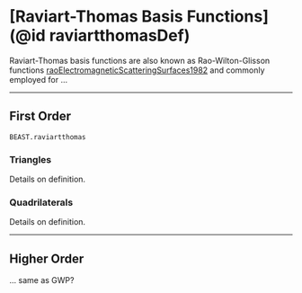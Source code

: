 
# [Raviart-Thomas Basis Functions](@id raviartthomasDef)

Raviart-Thomas basis functions are also known as Rao-Wilton-Glisson functions [raoElectromagneticScatteringSurfaces1982](@cite) and commonly employed for ...


---
## First Order

```@docs
BEAST.raviartthomas
```

### Triangles

Details on definition.


### Quadrilaterals

Details on definition.



---
## Higher Order

... same as GWP?
